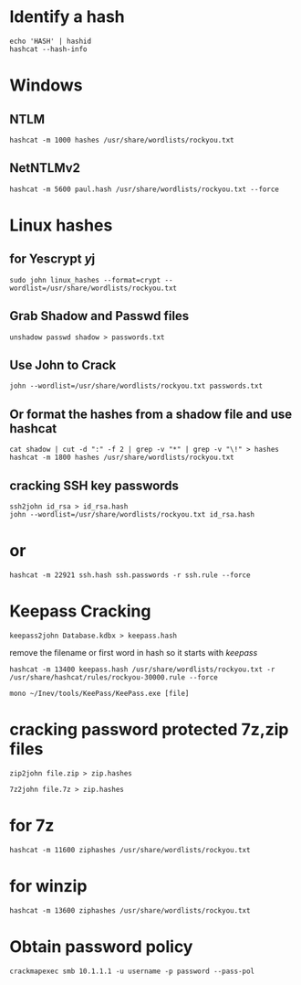 # Identify a hash  
```
echo 'HASH' | hashid  
hashcat --hash-info   
```
  
# Windows  
## NTLM  
```
hashcat -m 1000 hashes /usr/share/wordlists/rockyou.txt  
```
  
## NetNTLMv2  
```
hashcat -m 5600 paul.hash /usr/share/wordlists/rockyou.txt --force  
```
  
# Linux hashes  
  
## for Yescrypt $y$j  
```
sudo john linux_hashes --format=crypt --wordlist=/usr/share/wordlists/rockyou.txt  
```
  
## Grab Shadow and Passwd files  
```
unshadow passwd shadow > passwords.txt  
```
  
## Use John to Crack  
```
john --wordlist=/usr/share/wordlists/rockyou.txt passwords.txt  
```
  
## Or format the hashes from a shadow file and use hashcat  
```
cat shadow | cut -d ":" -f 2 | grep -v "*" | grep -v "\!" > hashes  
hashcat -m 1800 hashes /usr/share/wordlists/rockyou.txt  
```
  
## cracking SSH key passwords  
```
ssh2john id_rsa > id_rsa.hash  
john --wordlist=/usr/share/wordlists/rockyou.txt id_rsa.hash  
```
# or  
```
hashcat -m 22921 ssh.hash ssh.passwords -r ssh.rule --force  
```
  
# Keepass Cracking  
```
keepass2john Database.kdbx > keepass.hash  
```

remove the filename or first word in hash so it starts with $keepass$  

```
hashcat -m 13400 keepass.hash /usr/share/wordlists/rockyou.txt -r /usr/share/hashcat/rules/rockyou-30000.rule --force  
  
mono ~/Inev/tools/KeePass/KeePass.exe [file]  
```
  
  
# cracking password protected 7z,zip files  
```
zip2john file.zip > zip.hashes  
```

```
7z2john file.7z > zip.hashes
```
# for 7z  
```
hashcat -m 11600 ziphashes /usr/share/wordlists/rockyou.txt   
```
  
# for winzip  
```
hashcat -m 13600 ziphashes /usr/share/wordlists/rockyou.txt  
```
  
# Obtain password policy  
```
crackmapexec smb 10.1.1.1 -u username -p password --pass-pol
```